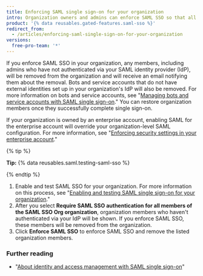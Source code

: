 ```yaml
---
title: Enforcing SAML single sign-on for your organization
intro: Organization owners and admins can enforce SAML SSO so that all organization members must authenticate via an identity provider.
product: '{% data reusables.gated-features.saml-sso %}'
redirect_from:
  - /articles/enforcing-saml-single-sign-on-for-your-organization
versions:
  free-pro-team: '*'
---
```


If you enforce SAML SSO in your organization, any members, including admins who have not authenticated via your SAML identity provider (IdP), will be removed from the organization and will receive an email notifying them about the removal. Bots and service accounts that do not have external identities set up in your organization's IdP will also be removed. For more information on bots and service accounts, see "[Managing bots and service accounts with SAML single sign-on](/articles/managing-bots-and-service-accounts-with-saml-single-sign-on)." You can restore organization members once they successfully complete single sign-on.

If your organization is owned by an enterprise account, enabling SAML for the enterprise account will override your organization-level SAML configuration. For more information, see "[Enforcing security settings in your enterprise account](/github/setting-up-and-managing-your-enterprise/enforcing-security-settings-in-your-enterprise-account)."

{% tip %}

**Tip:** {% data reusables.saml.testing-saml-sso %}

{% endtip %}

1. Enable and test SAML SSO for your organization. For more information on this process, see "[Enabling and testing SAML single sign-on for your organization](/articles/enabling-and-testing-saml-single-sign-on-for-your-organization)."
2. After you select **Require SAML SSO authentication for all members of the SAML SSO Org organization**, organization members who haven't authenticated via your IdP will be shown. If you enforce SAML SSO, these members will be removed from the organization.
3. Click **Enforce SAML SSO** to enforce SAML SSO and remove the listed organization members.

### Further reading

- "[About identity and access management with SAML single sign-on](/articles/about-identity-and-access-management-with-saml-single-sign-on)"
